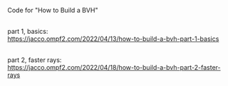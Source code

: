 Code for "How to Build a BVH"<br><br>

part 1, basics:<br>
https://jacco.ompf2.com/2022/04/13/how-to-build-a-bvh-part-1-basics<br><br>

part 2, faster rays:<br>
https://jacco.ompf2.com/2022/04/18/how-to-build-a-bvh-part-2-faster-rays
